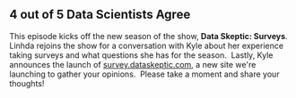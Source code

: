 ## 4 out of 5 Data Scientists Agree

This episode kicks off the new season of the show, **Data Skeptic: Surveys**.  Linhda rejoins the show for a conversation with Kyle about her experience taking surveys 
and what questions she has for the season.  Lastly, Kyle announces the launch of [survey.dataskeptic.com](https://survey.dataskeptic.com), a new site we're launching to 
gather your opinions.  Please take a moment and share your thoughts!
